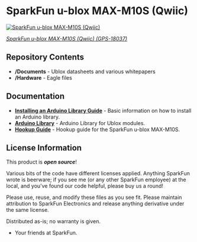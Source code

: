 SparkFun u-blox MAX-M10S (Qwiic)
===========================================================

[![SparkFun u-blox MAX-M10S (Qwiic)](https://cdn.sparkfun.com/assets/parts/1/7/3/4/1/18037-SparkFun_GNSS_Receiver_Breakout_-_MAX-M10S__Qwiic_-01.jpg)](https://www.sparkfun.com/products/18037)

[*SparkFun u-blox MAX-M10S (Qwiic) (GPS-18037)*](https://www.sparkfun.com/products/18037)

<Basic description of the part.>

Repository Contents
-------------------

* **/Documents** - Ublox datasheets and various whitepapers 
* **/Hardware** - Eagle files

Documentation
--------------

* **[Installing an Arduino Library Guide](https://learn.sparkfun.com/tutorials/installing-an-arduino-library)** - Basic information on how to install an Arduino library.
* **[Arduino Library](https://github.com/sparkfun/SparkFun_u-blox_GNSS_Arduino_Library)** - Arduino Library for Ublox modules.
* **[Hookup Guide](https://learn.sparkfun.com/tutorials/1759)** - Hookup guide for the SparkFun u-blox MAX-M10S.

License Information
-------------------

This product is _**open source**_! 

Various bits of the code have different licenses applied. Anything SparkFun wrote is beerware; if you see me (or any other SparkFun employee) at the local, and you've found our code helpful, please buy us a round!

Please use, reuse, and modify these files as you see fit. Please maintain attribution to SparkFun Electronics and release anything derivative under the same license.

Distributed as-is; no warranty is given.

- Your friends at SparkFun.
